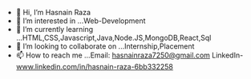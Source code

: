 - 👋 Hi, I’m Hasnain Raza
- 👀 I’m interested in ...Web-Development
- 🌱 I’m currently learning ...HTML,CSS,Javascript,Java,Node.JS,MongoDB,React,Sql
- 💞️ I’m looking to collaborate on ...Internship,Placement
- 📫 How to reach me ...Email: hasnainraza7250@gmail.com LinkedIn- www.linkedin.com/in/hasnain-raza-6bb332258

<!---
hasnainraza7250/hasnainraza7250 is a ✨ special ✨ repository because its `README.md` (this file) appears on your GitHub profile.
You can click the Preview link to take a look at your changes.
--->
